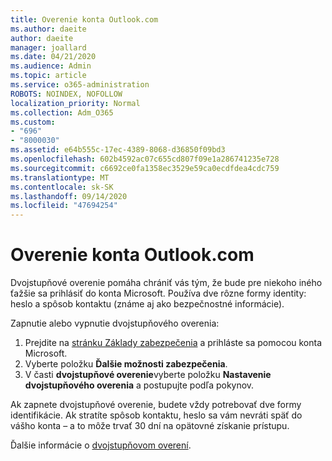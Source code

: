 ```yaml
---
title: Overenie konta Outlook.com
ms.author: daeite
author: daeite
manager: joallard
ms.date: 04/21/2020
ms.audience: Admin
ms.topic: article
ms.service: o365-administration
ROBOTS: NOINDEX, NOFOLLOW
localization_priority: Normal
ms.collection: Adm_O365
ms.custom:
- "696"
- "8000030"
ms.assetid: e64b555c-17ec-4389-8068-d36850f09bd3
ms.openlocfilehash: 602b4592ac07c655cd807f09e1a286741235e728
ms.sourcegitcommit: c6692ce0fa1358ec3529e59ca0ecdfdea4cdc759
ms.translationtype: MT
ms.contentlocale: sk-SK
ms.lasthandoff: 09/14/2020
ms.locfileid: "47694254"
---
```

# <a name="how-to-verify-your-outlookcom-account"></a>Overenie konta Outlook.com

Dvojstupňové overenie pomáha chrániť vás tým, že bude pre niekoho iného ťažšie sa prihlásiť do konta Microsoft. Používa dve rôzne formy identity: heslo a spôsob kontaktu (známe aj ako bezpečnostné informácie).
  
Zapnutie alebo vypnutie dvojstupňového overenia:
  
1. Prejdite na [stránku Základy zabezpečenia](https://go.microsoft.com/fwlink/?linkid=842325) a prihláste sa pomocou konta Microsoft.
2. Vyberte položku **Ďalšie možnosti zabezpečenia**.
3. V časti **dvojstupňové overenie**vyberte položku **Nastavenie dvojstupňového overenia** a postupujte podľa pokynov.

Ak zapnete dvojstupňové overenie, budete vždy potrebovať dve formy identifikácie. Ak stratíte spôsob kontaktu, heslo sa vám nevráti späť do vášho konta – a to môže trvať 30 dní na opätovné získanie prístupu.
  
Ďalšie informácie o [dvojstupňovom overení](https://go.microsoft.com/fwlink/?linkid=872270).
  